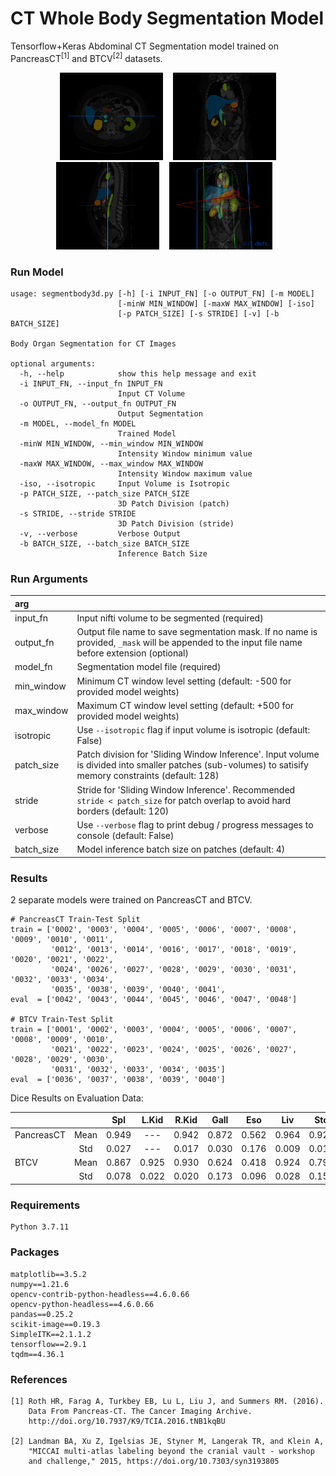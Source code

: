 # CT Whole Body Segmentation Model

Tensorflow+Keras Abdominal CT Segmentation model trained on PancreasCT<sup>[1]</sup> and BTCV<sup>[2]</sup> datasets.

<p align="center">
  &nbsp;&nbsp;
  <img src="assets/axial.png" alt="Axial View" height="140"/>
  &nbsp;&nbsp;
  <img src="assets/coronal.png" alt="Coronal View" height="140"/>
  &nbsp;&nbsp;
  <img src="assets/sagittal.png" alt="Sagittal View" height="140"/>
  &nbsp;&nbsp;
  <img src="assets/3d_screenshot.png" alt="3D View" height="140"/>
  &nbsp;&nbsp;
</p>


### Run Model
```
usage: segmentbody3d.py [-h] [-i INPUT_FN] [-o OUTPUT_FN] [-m MODEL]
                        [-minW MIN_WINDOW] [-maxW MAX_WINDOW] [-iso]
                        [-p PATCH_SIZE] [-s STRIDE] [-v] [-b BATCH_SIZE]

Body Organ Segmentation for CT Images

optional arguments:
  -h, --help            show this help message and exit
  -i INPUT_FN, --input_fn INPUT_FN
                        Input CT Volume
  -o OUTPUT_FN, --output_fn OUTPUT_FN
                        Output Segmentation
  -m MODEL, --model_fn MODEL
                        Trained Model
  -minW MIN_WINDOW, --min_window MIN_WINDOW
                        Intensity Window minimum value
  -maxW MAX_WINDOW, --max_window MAX_WINDOW
                        Intensity Window maximum value
  -iso, --isotropic     Input Volume is Isotropic
  -p PATCH_SIZE, --patch_size PATCH_SIZE
                        3D Patch Division (patch)
  -s STRIDE, --stride STRIDE
                        3D Patch Division (stride)
  -v, --verbose         Verbose Output
  -b BATCH_SIZE, --batch_size BATCH_SIZE
                        Inference Batch Size

```


### Run Arguments

| arg        |                                                                                                                                                         |
|:-----------|:--------------------------------------------------------------------------------------------------------------------------------------------------------|
| input_fn   | Input nifti volume to be segmented (required)                                                                                                           |
| output_fn  | Output file name to save segmentation mask. If no name is provided, `_mask` will be appended to the input file name before extension (optional)         |
| model_fn   | Segmentation model file (required)                                                                                                                      |
| min_window | Minimum CT window level setting (default: -500 for provided model weights)                                                                              |
| max_window | Maximum CT window level setting (default: +500 for provided model weights)                                                                              |
| isotropic  | Use `--isotropic` flag if input volume is isotropic (default: False)                                                                                    |
| patch_size | Patch division for 'Sliding Window Inference'. Input volume is divided into smaller patches (sub-volumes) to satisify memory constraints (default: 128) |
| stride     | Stride for 'Sliding Window Inference'. Recommended `stride < patch_size` for patch overlap to avoid hard borders (default: 120)                         |
| verbose    | Use `--verbose` flag to print debug / progress messages to console (default: False)                                                                     |
| batch_size | Model inference batch size on patches (default: 4)                                                                                                      |


### Results

2 separate models were trained on PancreasCT and BTCV. 

```
# PancreasCT Train-Test Split
train = ['0002', '0003', '0004', '0005', '0006', '0007', '0008', '0009', '0010', '0011',
         '0012', '0013', '0014', '0016', '0017', '0018', '0019', '0020', '0021', '0022',
         '0024', '0026', '0027', '0028', '0029', '0030', '0031', '0032', '0033', '0034',
         '0035', '0038', '0039', '0040', '0041', 
eval  = ['0042', '0043', '0044', '0045', '0046', '0047', '0048']

# BTCV Train-Test Split
train = ['0001', '0002', '0003', '0004', '0005', '0006', '0007', '0008', '0009', '0010',
         '0021', '0022', '0023', '0024', '0025', '0026', '0027', '0028', '0029', '0030',
         '0031', '0032', '0033', '0034', '0035']
eval  = ['0036', '0037', '0038', '0039', '0040']
```

Dice Results on Evaluation Data:

|            |      |  Spl  | L.Kid | R.Kid | Gall  |  Eso  |  Liv  |  Sto  |  Aor  |  IVC  | Veins |  Pan  | R.AG  | L.AG  |
|:-----------|:----:|:-----:|:-----:|:-----:|:-----:|:-----:|:-----:|:-----:|:-----:|:-----:|:-----:|:-----:|:-----:|:-----:|
| PancreasCT | Mean | 0.949 |  ---  | 0.942 | 0.872 | 0.562 | 0.964 | 0.928 |  ---  |  ---  |  ---  | 0.738 |  ---  |  ---  | 
|            | Std  | 0.027 |  ---  | 0.017 | 0.030 | 0.176 | 0.009 | 0.013 |  ---  |  ---  |  ---  | 0.053 |  ---  |  ---  | 
| BTCV       | Mean | 0.867 | 0.925 | 0.930 | 0.624 | 0.418 | 0.924 | 0.799 | 0.817 | 0.753 | 0.554 | 0.722 | 0.164 | 0.191 | 
|            | Std  | 0.078 | 0.022 | 0.020 | 0.173 | 0.096 | 0.028 | 0.159 | 0.067 | 0.092 | 0.076 | 0.102 | 0.068 | 0.091 |


### Requirements

```
Python 3.7.11
```

### Packages

```
matplotlib==3.5.2
numpy==1.21.6
opencv-contrib-python-headless==4.6.0.66
opencv-python-headless==4.6.0.66
pandas==0.25.2
scikit-image==0.19.3
SimpleITK==2.1.1.2
tensorflow==2.9.1
tqdm==4.36.1
```

### References

```
[1] Roth HR, Farag A, Turkbey EB, Lu L, Liu J, and Summers RM. (2016). 
    Data From Pancreas-CT. The Cancer Imaging Archive. 
    http://doi.org/10.7937/K9/TCIA.2016.tNB1kqBU

[2] Landman BA, Xu Z, Igelsias JE, Styner M, Langerak TR, and Klein A, 
    "MICCAI multi-atlas labeling beyond the cranial vault - workshop 
    and challenge," 2015, https://doi.org/10.7303/syn3193805
```
